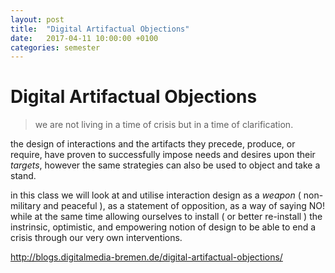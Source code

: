 ```yaml
---
layout: post
title:  "Digital Artifactual Objections"
date:   2017-04-11 10:00:00 +0100
categories: semester
---
```


# Digital Artifactual Objections


> we are not living in a time of crisis but in a time of clarification.

the design of interactions and the artifacts they precede, produce, or require, have proven to successfully impose needs and desires upon their *targets*, however the same strategies can also be used to object and take a stand.

in this class we will look at and utilise interaction design as a *weapon* ( non-military and peaceful ), as a statement of opposition, as a way of saying NO! while at the same time allowing ourselves to install ( or better re-install ) the instrinsic, optimistic, and empowering notion of design to be able to end a crisis through our very own interventions.


http://blogs.digitalmedia-bremen.de/digital-artifactual-objections/


